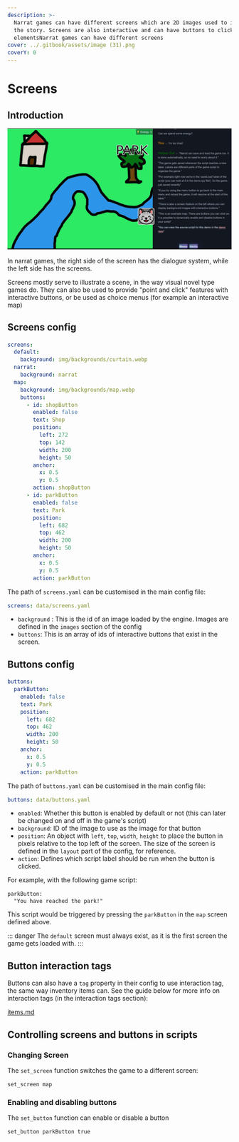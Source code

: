 ```yaml
---
description: >-
  Narrat games can have different screens which are 2D images used to illustrate
  the story. Screens are also interactive and can have buttons to click on
  elementsNarrat games can have different screens
cover: ../.gitbook/assets/image (31).png
coverY: 0
---
```


# Screens

## Introduction

![Viewport](./viewport/viewport.png)

In narrat games, the right side of the screen has the dialogue system, while the left side has the screens.

Screens mostly serve to illustrate a scene, in the way visual novel type games do. They can also be used to provide "point and click" features with interactive buttons, or be used as choice menus (for example an interactive map)

## Screens config

```yaml
screens:
  default:
    background: img/backgrounds/curtain.webp
  narrat:
    background: narrat
  map:
    background: img/backgrounds/map.webp
    buttons:
      - id: shopButton
        enabled: false
        text: Shop
        position:
          left: 272
          top: 142
          width: 200
          height: 50
        anchor:
          x: 0.5
          y: 0.5
        action: shopButton
      - id: parkButton
        enabled: false
        text: Park
        position:
          left: 682
          top: 462
          width: 200
          height: 50
        anchor:
          x: 0.5
          y: 0.5
        action: parkButton
```

The path of `screens.yaml` can be customised in the main config file:

```yaml
screens: data/screens.yaml
```

- `background` : This is the id of an image loaded by the engine. Images are defined in the `images` section of the config
- `buttons`: This is an array of ids of interactive buttons that exist in the screen.

## Buttons config

```yaml
buttons:
  parkButton:
    enabled: false
    text: Park
    position:
      left: 682
      top: 462
      width: 200
      height: 50
    anchor:
      x: 0.5
      y: 0.5
    action: parkButton
```

The path of `buttons.yaml` can be customised in the main config file:

```yaml
buttons: data/buttons.yaml
```

- `enabled`: Whether this button is enabled by default or not (this can later be changed on and off in the game's script)
- `background`: ID of the image to use as the image for that button
- `position`: An object with `left`, `top`, `width`, `height` to place the button in pixels relative to the top left of the screen. The size of the screen is defined in the `layout` part of the config, for reference.
- `action`: Defines which script label should be run when the button is clicked.

For example, with the following game script:

```narrat
parkButton:
  "You have reached the park!"
```

This script would be triggered by pressing the `parkButton` in the `map` screen defined above.

::: danger
The `default` screen must always exist, as it is the first screen the game gets loaded with.
:::

## Button interaction tags

Buttons can also have a `tag` property in their config to use interaction tag, the same way inventory items can. See the guide below for more info on interaction tags (in the interaction tags section):

[items.md](../features/items.md)

## Controlling screens and buttons in scripts

### Changing Screen

The `set_screen` function switches the game to a different screen:

```narrat
set_screen map
```

### Enabling and disabling buttons

The `set_button` function can enable or disable a button

```narrat
set_button parkButton true
```
